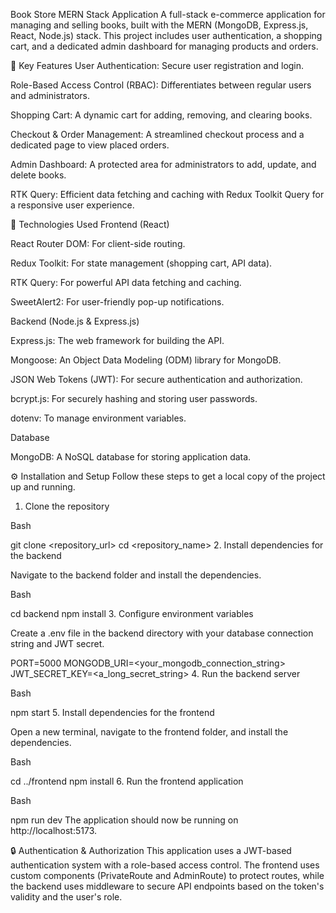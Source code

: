 Book Store MERN Stack Application
A full-stack e-commerce application for managing and selling books, built with the MERN (MongoDB, Express.js, React, Node.js) stack. This project includes user authentication, a shopping cart, and a dedicated admin dashboard for managing products and orders.

🌟 Key Features
User Authentication: Secure user registration and login.

Role-Based Access Control (RBAC): Differentiates between regular users and administrators.

Shopping Cart: A dynamic cart for adding, removing, and clearing books.

Checkout & Order Management: A streamlined checkout process and a dedicated page to view placed orders.

Admin Dashboard: A protected area for administrators to add, update, and delete books.

RTK Query: Efficient data fetching and caching with Redux Toolkit Query for a responsive user experience.

🚀 Technologies Used
Frontend (React)

React Router DOM: For client-side routing.

Redux Toolkit: For state management (shopping cart, API data).

RTK Query: For powerful API data fetching and caching.

SweetAlert2: For user-friendly pop-up notifications.

Backend (Node.js & Express.js)

Express.js: The web framework for building the API.

Mongoose: An Object Data Modeling (ODM) library for MongoDB.

JSON Web Tokens (JWT): For secure authentication and authorization.

bcrypt.js: For securely hashing and storing user passwords.

dotenv: To manage environment variables.

Database

MongoDB: A NoSQL database for storing application data.

⚙️ Installation and Setup
Follow these steps to get a local copy of the project up and running.

1. Clone the repository

Bash

git clone <repository_url>
cd <repository_name>
2. Install dependencies for the backend

Navigate to the backend folder and install the dependencies.

Bash

cd backend
npm install
3. Configure environment variables

Create a .env file in the backend directory with your database connection string and JWT secret.

PORT=5000
MONGODB_URI=<your_mongodb_connection_string>
JWT_SECRET_KEY=<a_long_secret_string>
4. Run the backend server

Bash

npm start
5. Install dependencies for the frontend

Open a new terminal, navigate to the frontend folder, and install the dependencies.

Bash

cd ../frontend
npm install
6. Run the frontend application

Bash

npm run dev
The application should now be running on http://localhost:5173.

🔒 Authentication & Authorization
This application uses a JWT-based authentication system with a role-based access control. The frontend uses custom components (PrivateRoute and AdminRoute) to protect routes, while the backend uses middleware to secure API endpoints based on the token's validity and the user's role.
